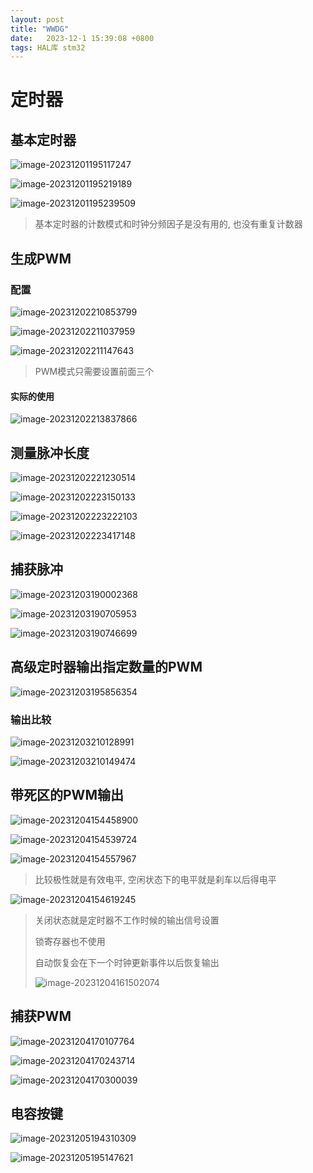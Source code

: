 ```yaml
---
layout: post
title: "WWDG" 
date:   2023-12-1 15:39:08 +0800
tags: HAL库 stm32
---
```


# 定时器

## 基本定时器

![image-20231201195117247](https://picture-01-1316374204.cos.ap-beijing.myqcloud.com/image/202312011951303.png)

![image-20231201195219189](https://picture-01-1316374204.cos.ap-beijing.myqcloud.com/image/202312011952236.png)

![image-20231201195239509](https://picture-01-1316374204.cos.ap-beijing.myqcloud.com/image/202312011952554.png)

> 基本定时器的计数模式和时钟分频因子是没有用的, 也没有重复计数器

## 生成PWM

### 配置

![image-20231202210853799](https://picture-01-1316374204.cos.ap-beijing.myqcloud.com/image/202312022148934.png)

![image-20231202211037959](https://picture-01-1316374204.cos.ap-beijing.myqcloud.com/image/202312022148041.png)

![image-20231202211147643](https://picture-01-1316374204.cos.ap-beijing.myqcloud.com/image/202312022148070.png)

> PWM模式只需要设置前面三个

#### 实际的使用

![image-20231202213837866](https://picture-01-1316374204.cos.ap-beijing.myqcloud.com/image/202312022148867.png)

## 测量脉冲长度

![image-20231202221230514](https://picture-01-1316374204.cos.ap-beijing.myqcloud.com/image/202312031852724.png)

![image-20231202223150133](https://picture-01-1316374204.cos.ap-beijing.myqcloud.com/image/202312031852773.png)

![image-20231202223222103](https://picture-01-1316374204.cos.ap-beijing.myqcloud.com/image/202312031852872.png)

![image-20231202223417148](https://picture-01-1316374204.cos.ap-beijing.myqcloud.com/image/202312031852662.png)

## 捕获脉冲

![image-20231203190002368](https://picture-01-1316374204.cos.ap-beijing.myqcloud.com/image/202312031900414.png)

![image-20231203190705953](https://picture-01-1316374204.cos.ap-beijing.myqcloud.com/image/202312031907034.png) 

![image-20231203190746699](https://picture-01-1316374204.cos.ap-beijing.myqcloud.com/image/202312031907739.png)

## 高级定时器输出指定数量的PWM

![image-20231203195856354](https://picture-01-1316374204.cos.ap-beijing.myqcloud.com/image/202312031958413.png)

### 输出比较

![image-20231203210128991](https://picture-01-1316374204.cos.ap-beijing.myqcloud.com/image/202312032101042.png)

![image-20231203210149474](https://picture-01-1316374204.cos.ap-beijing.myqcloud.com/image/202312032101521.png)

## 带死区的PWM输出

![image-20231204154458900](https://picture-01-1316374204.cos.ap-beijing.myqcloud.com/image/202312041544963.png)

![image-20231204154539724](https://picture-01-1316374204.cos.ap-beijing.myqcloud.com/image/202312041545768.png)

![image-20231204154557967](https://picture-01-1316374204.cos.ap-beijing.myqcloud.com/image/202312041545020.png)

> 比较极性就是有效电平, 空闲状态下的电平就是刹车以后得电平

![image-20231204154619245](https://picture-01-1316374204.cos.ap-beijing.myqcloud.com/image/202312041546296.png)

> 关闭状态就是定时器不工作时候的输出信号设置
>
> 锁寄存器也不使用
>
> 自动恢复会在下一个时钟更新事件以后恢复输出
>
> ![image-20231204161502074](https://picture-01-1316374204.cos.ap-beijing.myqcloud.com/image/202312041615105.png)

## 捕获PWM

![image-20231204170107764](https://picture-01-1316374204.cos.ap-beijing.myqcloud.com/image/202312041701827.png)

![image-20231204170243714](https://picture-01-1316374204.cos.ap-beijing.myqcloud.com/image/202312041702761.png)

![image-20231204170300039](https://picture-01-1316374204.cos.ap-beijing.myqcloud.com/image/202312041703093.png)

## 电容按键

![image-20231205194310309](https://picture-01-1316374204.cos.ap-beijing.myqcloud.com/image/202312051943446.png)

![image-20231205195147621](https://picture-01-1316374204.cos.ap-beijing.myqcloud.com/image/202312051951772.png)

